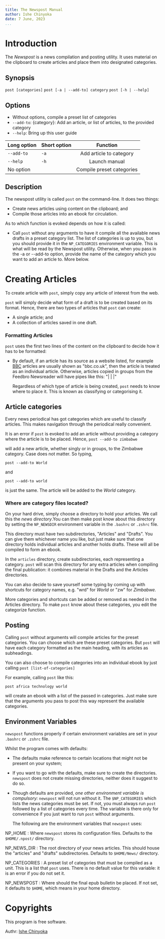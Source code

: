 ```yaml
---
title: The Newspost Manual
author: Ishe Chinyoka
date: 7 June, 2023
...
```


# Introduction

The *Newspost* is a news compilation and posting utility. It uses
material on the clipboard to create articles and place them into
designated categories.

## Synopsis

`post [categories]`
`post [-a | --add-to] category`
`post [-h | --help]`

## Options

- Without options, compile a preset list of categories
- `--add-to`: {category}: Add an article, or list of articles, to the
    provided category
- `--help`: Bring up this user guide



| Long option | Short option | Function |
| :------ | :------- | :------------: |
| `--add-to` | `-a` | Add article to category |
| `--help` | `-h` | Launch manual |
| No option | | Compile preset categories |


## Description

The newspost utility is called `post` on the command-line. It does two
things:

+ Create news articles using content on the clipboard; and
+ Compile those articles into an ebook for circulation.

As to which function is evoked depends on how it is called:

- Call `post` without any arguments to have it compile all the
    available news drafts in a preset category list. The list of
    categories is up to you, but you should provide it in the
    `NP_CATEGORIES` environment variable. This is what will be read
    by the Newspost utility.
    Otherwise, when you pass in the -a or --add-to option, provide the
    name of the category which you want to add an article to. More
    below.

# Creating Articles

To create article with `post`, simply copy any article of interest
from the web.

`post` will simply decide what form of a draft is to be created based
on its format. Hence, there are two types of articles that `post` can
create:

- A single article; and
- A collection of articles saved in one draft.

### Formatting Articles

`post` uses the first two lines of the content on the clipboard to
decide how it has to be formatted:

- By default, if an article has its source as a website listed, for
    example [BBC](https://news.bbc.co.uk/) articles are usually shown
    as "bbc.co.uk", then the article is treated as an individual
    article.
    Otherwise, articles copied in groups from the Feedbro Newsreader
    will have pipes like this: "| | |"

    Regardless of which type of article is being created, `post` needs
    to know where to place it. This is known as classifying or
    categorising it.

## Article categories

Every news periodical has got categories which are useful to classify
articles. This makes navigation through the periodical really
convenient.

It is an error if `post` is evoked to add an article without providing
a category where the article is to be placed. Hence,
`post --add-to zimbabwe`

will add a new article, whether singly or in groups, to the Zimbabwe
category. Case does not matter. So typing,

`post --add-to World`

and 

`post --add-to world`

is just the same. The article will be added to the _World_ category.

### Where are category files located?

On your hard drive, simply choose a directory to hold your articles. We call this the *news directory*.You can then make post know about this directory by setting the `NP_NEWSDIR` environment variable in the `.bashrc` or `.zshrc` file.

This directory
must have two subdirectories, "Articles" and "Drafts". You can give
them whichever name you like, but just make sure that one directory
holds individual articles and another holds drafts. These will all be
compiled to form an ebook.

In the `articles` directory, create subdirectories, each representing
a category. `post` will scan this directory for any extra articles
when compiling the final publication: it combines material in the
Drafts and the Articles directories. 

You can also decide to save yourself some typing by coming up with
shortcuts for category names, e.g. "wrd" for *World* or "zw" for
*Zimbabwe.* 

More categories and shortcuts can be added or removed as needed in the
Articles directory. To make `post` know about these categories, you
edit the categorize function.



## Posting

Calling `post` without arguments will compile articles for the preset
categories. You can choose which are these preset categories. But
`post` will have each category formatted as the main heading, with its
articles as subheadings.

You can also choose to compile categories into an individual ebook by
just calling `post [list-of-categories]`

For example, calling `post` like this:

```
post africa technology world
```



will create an ebook with a list of the passed in categories. Just
make sure that the arguments you pass to post this way represent the
available categories.

## Environment Variables

`newspost` functions properly if certain environment variables are set
in your `.bashrc` or `.zshrc` file.


Whilst the program comes with defaults:

- The defaults make reference to certain locations that might not be
    present on your system;
- If you want to go with the defaults, make sure to create the
    directories. `newspost` does not create missing directories,
    neither does it suggest to do so.
- Though defaults are provided, *one other environment variable is
    compulsory:* `newspost` will not run without it. The
    `$NP_CATEGORIES` which lists the news categories must be set. If
    not, you must always run `post` followed by a list of categories
    every time. The variable is there only for convenience if you just
    want to run `post` without arguments.

    The following are the environment variables that `newspost` uses:

NP_HOME
:  Where `newspost` stores its configuration files. Defaults to
    the `$HOME/.npost/` directory.

NP_NEWS_DIR
:  The root directory of your news articles. This should house the
"articles" and "drafts" subdirectories. Defaults to
`$HOME/News/` directory.

NP_CATEGORIES
:  A preset list of categories that must be compiled as a unit. This
is a list that `post` uses. There is no default value for this
variable: it is an error if you do not set it.

NP_NEWSPOST
: Where should the final epub bulletin be placed. If not set, it
defaults to `$HOME`, which means in your home directory.



# Copyrights

This program is free software.

Authr: [Ishe Chinyoka](https://www.chinyoka.com/)
